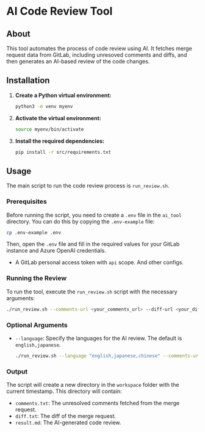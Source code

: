 # AI Code Review Tool

## About

This tool automates the process of code review using AI. It fetches merge request data from GitLab, including unresoved comments and diffs, and then generates an AI-based review of the code changes.

## Installation

1. **Create a Python virtual environment:**

    ```bash
    python3 -m venv myenv
    ```

2. **Activate the virtual environment:**

    ```bash
    source myenv/bin/activate
    ```

3. **Install the required dependencies:**

    ```bash
    pip install -r src/requirements.txt
    ```

## Usage

The main script to run the code review process is `run_review.sh`.

### Prerequisites

Before running the script, you need to create a `.env` file in the `ai_tool` directory. You can do this by copying the `.env-example` file:

```bash
cp .env-example .env
```

Then, open the `.env` file and fill in the required values for your GitLab instance and Azure OpenAI credentials.

* A GitLab personal access token with `api` scope.
And other configs.

### Running the Review

To run the tool, execute the `run_review.sh` script with the necessary arguments:

```bash
./run_review.sh --comments-url <your_comments_url> --diff-url <your_diff_url>
```

### Optional Arguments

* `--language`: Specify the languages for the AI review. The default is `english,japanese`.

    ```bash
    ./run_review.sh --language "english,japanese,chinese" --comments-url <your_comments_url> --diff-url <your_diff_url>
    ```

### Output

The script will create a new directory in the `workspace` folder with the current timestamp. This directory will contain:

* `comments.txt`: The unresolved comments fetched from the merge request.
* `diff.txt`: The diff of the merge request.
* `result.md`: The AI-generated code review.
